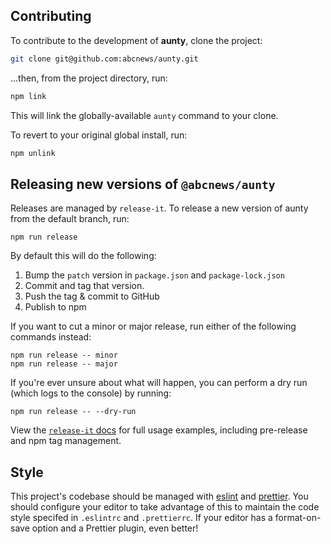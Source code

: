 ## Contributing

To contribute to the development of **aunty**, clone the project:

```bash
git clone git@github.com:abcnews/aunty.git
```

...then, from the project directory, run:

```bash
npm link
```

This will link the globally-available `aunty` command to your clone.

To revert to your original global install, run:

```bash
npm unlink
```

## Releasing new versions of `@abcnews/aunty`

Releases are managed by `release-it`. To release a new version of aunty from the default branch, run:

```
npm run release
```

By default this will do the following:

1. Bump the `patch` version in `package.json` and `package-lock.json`
2. Commit and tag that version.
3. Push the tag & commit to GitHub
4. Publish to npm

If you want to cut a minor or major release, run either of the following commands instead:

```
npm run release -- minor
npm run release -- major
```

If you're ever unsure about what will happen, you can perform a dry run (which logs to the console) by running:

```
npm run release -- --dry-run
```

View the [`release-it` docs](https://www.npmjs.com/package/release-it) for full usage examples, including pre-release and npm tag management.

## Style

This project's codebase should be managed with [eslint](https://github.com/eslint/eslint) and [prettier](https://github.com/prettier/prettier). You should configure your editor to take advantage of this to maintain the code style specifed in `.eslintrc` and `.prettierrc`. If your editor has a format-on-save option and a Prettier plugin, even better!
